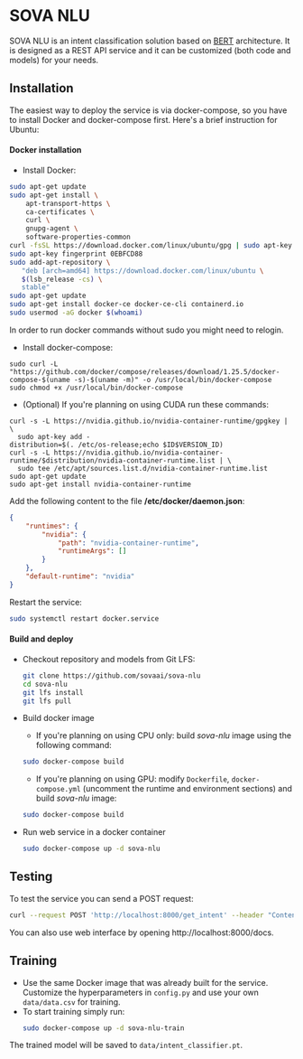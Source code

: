 # SOVA NLU

SOVA NLU is an intent classification solution based on [BERT](https://arxiv.org/abs/1810.04805) architecture. It is designed as a REST API service and it can be customized (both code and models) for your needs.

## Installation

The easiest way to deploy the service is via docker-compose, so you have to install Docker and docker-compose first. Here's a brief instruction for Ubuntu:

#### Docker installation

*	Install Docker:
```bash
sudo apt-get update
sudo apt-get install \
    apt-transport-https \
    ca-certificates \
    curl \
    gnupg-agent \
    software-properties-common
curl -fsSL https://download.docker.com/linux/ubuntu/gpg | sudo apt-key add -
sudo apt-key fingerprint 0EBFCD88
sudo add-apt-repository \
   "deb [arch=amd64] https://download.docker.com/linux/ubuntu \
   $(lsb_release -cs) \
   stable"
sudo apt-get update
sudo apt-get install docker-ce docker-ce-cli containerd.io
sudo usermod -aG docker $(whoami)
```
In order to run docker commands without sudo you might need to relogin.
*   Install docker-compose:
```
sudo curl -L "https://github.com/docker/compose/releases/download/1.25.5/docker-compose-$(uname -s)-$(uname -m)" -o /usr/local/bin/docker-compose
sudo chmod +x /usr/local/bin/docker-compose
```

*   (Optional) If you're planning on using CUDA run these commands:
```
curl -s -L https://nvidia.github.io/nvidia-container-runtime/gpgkey | \
  sudo apt-key add -
distribution=$(. /etc/os-release;echo $ID$VERSION_ID)
curl -s -L https://nvidia.github.io/nvidia-container-runtime/$distribution/nvidia-container-runtime.list | \
  sudo tee /etc/apt/sources.list.d/nvidia-container-runtime.list
sudo apt-get update
sudo apt-get install nvidia-container-runtime
```
Add the following content to the file **/etc/docker/daemon.json**:
```json
{
    "runtimes": {
        "nvidia": {
            "path": "nvidia-container-runtime",
            "runtimeArgs": []
        }
    },
    "default-runtime": "nvidia"
}
```
Restart the service:
```bash
sudo systemctl restart docker.service
``` 

#### Build and deploy

*   Checkout repository and models from Git LFS:
    ```bash
    git clone https://github.com/sovaai/sova-nlu
    cd sova-nlu
    git lfs install
    git lfs pull
    ```

*   Build docker image
     *   If you're planning on using CPU only: build *sova-nlu* image using the following command:
     ```bash
     sudo docker-compose build
     ```
     *   If you're planning on using GPU: modify `Dockerfile`, `docker-compose.yml` (uncomment the runtime and environment sections) and build *sova-nlu* image:
     ```bash
     sudo docker-compose build
     ```

*   Run web service in a docker container
     ```bash
     sudo docker-compose up -d sova-nlu
     ```

## Testing

To test the service you can send a POST request:
```bash
curl --request POST 'http://localhost:8000/get_intent' --header "Content-Type: application/json" --data '{"text": "Включи режиссерскую версию Лиги справедливости"}'
```

You can also use web interface by opening http://localhost:8000/docs.

## Training

*   Use the same Docker image that was already built for the service. Customize the hyperparameters in `config.py` and use your own `data/data.csv` for training.
*   To start training simply run:
     ```bash
     sudo docker-compose up -d sova-nlu-train
     ```
The trained model will be saved to `data/intent_classifier.pt`.
